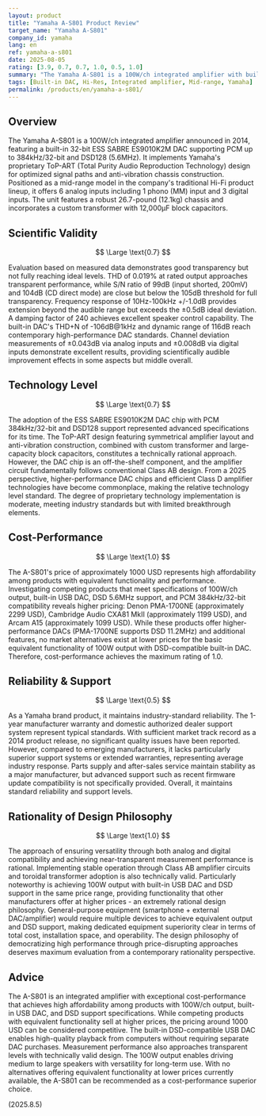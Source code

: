 ```yaml
---
layout: product
title: "Yamaha A-S801 Product Review"
target_name: "Yamaha A-S801"
company_id: yamaha
lang: en
ref: yamaha-a-s801
date: 2025-08-05
rating: [3.9, 0.7, 0.7, 1.0, 0.5, 1.0]
summary: "The Yamaha A-S801 is a 100W/ch integrated amplifier with built-in ESS DAC and DSD support, achieving high affordability among products with equivalent functionality and delivering excellent cost-performance"
tags: [Built-in DAC, Hi-Res, Integrated amplifier, Mid-range, Yamaha]
permalink: /products/en/yamaha-a-s801/
---
```

## Overview

The Yamaha A-S801 is a 100W/ch integrated amplifier announced in 2014, featuring a built-in 32-bit ESS SABRE ES9010K2M DAC supporting PCM up to 384kHz/32-bit and DSD128 (5.6MHz). It implements Yamaha's proprietary ToP-ART (Total Purity Audio Reproduction Technology) design for optimized signal paths and anti-vibration chassis construction. Positioned as a mid-range model in the company's traditional Hi-Fi product lineup, it offers 6 analog inputs including 1 phono (MM) input and 3 digital inputs. The unit features a robust 26.7-pound (12.1kg) chassis and incorporates a custom transformer with 12,000μF block capacitors.

## Scientific Validity

$$ \Large \text{0.7} $$

Evaluation based on measured data demonstrates good transparency but not fully reaching ideal levels. THD of 0.019% at rated output approaches transparent performance, while S/N ratio of 99dB (input shorted, 200mV) and 104dB (CD direct mode) are close but below the 105dB threshold for full transparency. Frequency response of 10Hz-100kHz +/-1.0dB provides extension beyond the audible range but exceeds the ±0.5dB ideal deviation. A damping factor of 240 achieves excellent speaker control capability. The built-in DAC's THD+N of -106dB@1kHz and dynamic range of 116dB reach contemporary high-performance DAC standards. Channel deviation measurements of ±0.043dB via analog inputs and ±0.008dB via digital inputs demonstrate excellent results, providing scientifically audible improvement effects in some aspects but middle overall.

## Technology Level

$$ \Large \text{0.7} $$

The adoption of the ESS SABRE ES9010K2M DAC chip with PCM 384kHz/32-bit and DSD128 support represented advanced specifications for its time. The ToP-ART design featuring symmetrical amplifier layout and anti-vibration construction, combined with custom transformer and large-capacity block capacitors, constitutes a technically rational approach. However, the DAC chip is an off-the-shelf component, and the amplifier circuit fundamentally follows conventional Class AB design. From a 2025 perspective, higher-performance DAC chips and efficient Class D amplifier technologies have become commonplace, making the relative technology level standard. The degree of proprietary technology implementation is moderate, meeting industry standards but with limited breakthrough elements.

## Cost-Performance

$$ \Large \text{1.0} $$

The A-S801's price of approximately 1000 USD represents high affordability among products with equivalent functionality and performance. Investigating competing products that meet specifications of 100W/ch output, built-in USB DAC, DSD 5.6MHz support, and PCM 384kHz/32-bit compatibility reveals higher pricing: Denon PMA-1700NE (approximately 2299 USD), Cambridge Audio CXA81 MkII (approximately 1199 USD), and Arcam A15 (approximately 1099 USD). While these products offer higher-performance DACs (PMA-1700NE supports DSD 11.2MHz) and additional features, no market alternatives exist at lower prices for the basic equivalent functionality of 100W output with DSD-compatible built-in DAC. Therefore, cost-performance achieves the maximum rating of 1.0.

## Reliability & Support

$$ \Large \text{0.5} $$

As a Yamaha brand product, it maintains industry-standard reliability. The 1-year manufacturer warranty and domestic authorized dealer support system represent typical standards. With sufficient market track record as a 2014 product release, no significant quality issues have been reported. However, compared to emerging manufacturers, it lacks particularly superior support systems or extended warranties, representing average industry response. Parts supply and after-sales service maintain stability as a major manufacturer, but advanced support such as recent firmware update compatibility is not specifically provided. Overall, it maintains standard reliability and support levels.

## Rationality of Design Philosophy

$$ \Large \text{1.0} $$

The approach of ensuring versatility through both analog and digital compatibility and achieving near-transparent measurement performance is rational. Implementing stable operation through Class AB amplifier circuits and toroidal transformer adoption is also technically valid. Particularly noteworthy is achieving 100W output with built-in USB DAC and DSD support in the same price range, providing functionality that other manufacturers offer at higher prices - an extremely rational design philosophy. General-purpose equipment (smartphone + external DAC/amplifier) would require multiple devices to achieve equivalent output and DSD support, making dedicated equipment superiority clear in terms of total cost, installation space, and operability. The design philosophy of democratizing high performance through price-disrupting approaches deserves maximum evaluation from a contemporary rationality perspective.

## Advice

The A-S801 is an integrated amplifier with exceptional cost-performance that achieves high affordability among products with 100W/ch output, built-in USB DAC, and DSD support specifications. While competing products with equivalent functionality sell at higher prices, the pricing around 1000 USD can be considered competitive. The built-in DSD-compatible USB DAC enables high-quality playback from computers without requiring separate DAC purchases. Measurement performance also approaches transparent levels with technically valid design. The 100W output enables driving medium to large speakers with versatility for long-term use. With no alternatives offering equivalent functionality at lower prices currently available, the A-S801 can be recommended as a cost-performance superior choice.

(2025.8.5)
